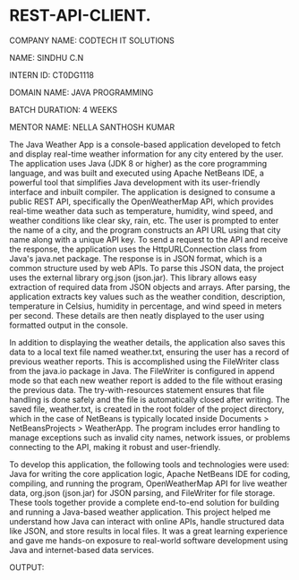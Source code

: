 # REST-API-CLIENT.

COMPANY NAME: CODTECH IT SOLUTIONS

NAME: SINDHU C.N

INTERN ID: CT0DG1118

DOMAIN NAME: JAVA PROGRAMMING

BATCH DURATION: 4 WEEKS

MENTOR NAME: NELLA SANTHOSH KUMAR

The Java Weather App is a console-based application developed to fetch and display real-time weather information for any city entered by the user. The application uses Java (JDK 8 or higher) as the core programming language, and was built and executed using Apache NetBeans IDE, a powerful tool that simplifies Java development with its user-friendly interface and inbuilt compiler. The application is designed to consume a public REST API, specifically the OpenWeatherMap API, which provides real-time weather data such as temperature, humidity, wind speed, and weather conditions like clear sky, rain, etc. The user is prompted to enter the name of a city, and the program constructs an API URL using that city name along with a unique API key. To send a request to the API and receive the response, the application uses the HttpURLConnection class from Java's java.net package. The response is in JSON format, which is a common structure used by web APIs. To parse this JSON data, the project uses the external library org.json (json.jar). This library allows easy extraction of required data from JSON objects and arrays. After parsing, the application extracts key values such as the weather condition, description, temperature in Celsius, humidity in percentage, and wind speed in meters per second. These details are then neatly displayed to the user using formatted output in the console.

In addition to displaying the weather details, the application also saves this data to a local text file named weather.txt, ensuring the user has a record of previous weather reports. This is accomplished using the FileWriter class from the java.io package in Java. The FileWriter is configured in append mode so that each new weather report is added to the file without erasing the previous data. The try-with-resources statement ensures that file handling is done safely and the file is automatically closed after writing. The saved file, weather.txt, is created in the root folder of the project directory, which in the case of NetBeans is typically located inside Documents > NetBeansProjects > WeatherApp. The program includes error handling to manage exceptions such as invalid city names, network issues, or problems connecting to the API, making it robust and user-friendly.

To develop this application, the following tools and technologies were used: Java for writing the core application logic, Apache NetBeans IDE for coding, compiling, and running the program, OpenWeatherMap API for live weather data, org.json (json.jar) for JSON parsing, and FileWriter for file storage. These tools together provide a complete end-to-end solution for building and running a Java-based weather application. This project helped me understand how Java can interact with online APIs, handle structured data like JSON, and store results in local files. It was a great learning experience and gave me hands-on exposure to real-world software development using Java and internet-based data services.

OUTPUT:

